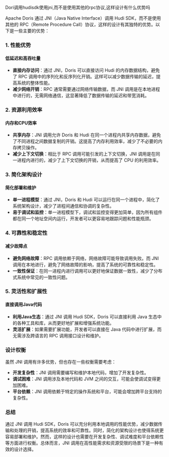 Dori调用hudisdk使用jni,而不是使用其他的rpc协议,这样设计有什么优势吗

Apache Doris 通过 JNI（Java Native Interface）调用 Hudi SDK，而不是使用其他的 RPC（Remote Procedure Call）协议，这样的设计有其独特的优势。以下是一些主要的优势：

### 1. **性能优势**

#### 低延迟和高吞吐量
- **直接内存访问**：通过 JNI，Doris 可以直接访问 Hudi 的内存数据结构，避免了 RPC 调用中的序列化和反序列化开销。这样可以减少数据传输的延迟，提高系统的整体性能。
- **减少网络开销**：RPC 通常需要通过网络传输数据，而 JNI 调用是在本地进程中进行的，无需网络通信，这显著降低了数据传输的延迟和带宽消耗。

### 2. **资源利用效率**

#### 内存和CPU效率
- **共享内存**：JNI 调用允许 Doris 和 Hudi 在同一个进程内共享内存数据，避免了不同进程之间数据复制的开销。这提高了内存利用效率，减少了不必要的内存拷贝操作。
- **减少上下文切换**：相比于 RPC 调用可能引发的上下文切换，JNI 调用是在同一进程内进行的，减少了上下文切换的开销，从而提高了 CPU 的利用效率。

### 3. **简化架构设计**

#### 简化部署和维护
- **单一进程模型**：通过 JNI，Doris 和 Hudi 可以运行在同一个进程中，简化了系统架构设计，减少了进程间通信和协调的复杂性。
- **易于调试和监控**：单一进程模型下，调试和监控变得更加简单，因为所有组件都在同一个地址空间内运行，开发者可以更容易地跟踪问题和性能瓶颈。

### 4. **可靠性和稳定性**

#### 减少故障点
- **避免网络故障**：RPC 调用依赖于网络，网络故障可能导致调用失败。而 JNI 调用在本地进行，避免了网络故障的影响，提高了系统的可靠性和稳定性。
- **一致性保证**：在同一进程内进行调用可以更好地保证数据一致性，减少了分布式系统中常见的一致性问题。

### 5. **灵活性和扩展性**

#### 直接调用Java代码
- **利用Java生态**：通过 JNI 调用 Hudi SDK，Doris 可以直接利用 Java 生态中的各种工具和库，从而更好地扩展和增强系统功能。
- **灵活扩展**：如果需要扩展功能，开发者可以直接在 Java 代码中进行扩展，而无需涉及跨语言的 RPC 调用接口设计和维护。

### 设计权衡

虽然 JNI 调用有许多优势，但也存在一些权衡需要考虑：

- **开发复杂性**：JNI 调用需要编写和维护本地代码，增加了开发复杂性。
- **调试困难**：JNI 调用涉及本地代码和 JVM 之间的交互，可能会使调试变得更加困难。
- **平台依赖**：JNI 调用依赖于特定的操作系统和平台，可能会增加跨平台支持的复杂性。

### 总结

通过 JNI 调用 Hudi SDK，Doris 可以充分利用本地调用的性能优势，减少数据传输和处理的开销，提高系统的效率和可靠性。同时，简化的架构设计也使得系统更容易部署和维护。然而，这样的设计也需要在开发复杂性、调试难度和平台依赖性等方面进行权衡。总体而言，JNI 调用在高性能需求和资源受限的场景下是一种有效的设计选择。